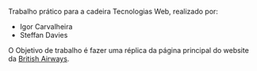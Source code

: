 Trabalho prático para a cadeira Tecnologias Web, realizado por: 
- Igor Carvalheira
- Steffan Davies

O Objetivo de trabalho é fazer uma réplica da página principal do website da [British Airways](https://www.britishairways.com/travel/home/public/pt_pt/). 